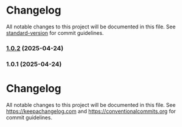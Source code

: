 # Changelog

All notable changes to this project will be documented in this file. See [standard-version](https://github.com/conventional-changelog/standard-version) for commit guidelines.

### [1.0.2](https://github.com/DevAyesh/weather-app/compare/v1.0.1...v1.0.2) (2025-04-24)

### 1.0.1 (2025-04-24)

# Changelog

All notable changes to this project will be documented in this file. See https://keepachangelog.com and https://conventionalcommits.org for commit guidelines.
